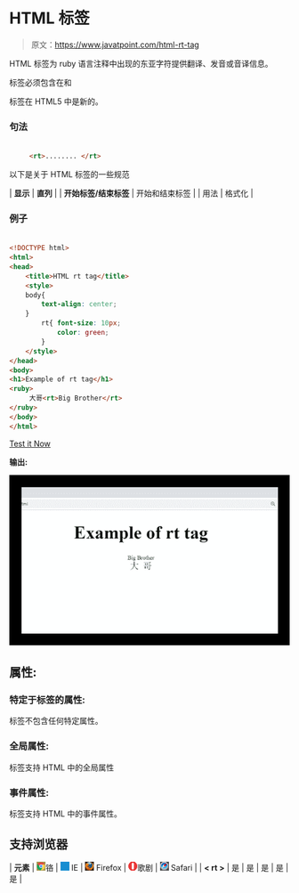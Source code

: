 # HTML <rt>标签</rt>

> 原文：<https://www.javatpoint.com/html-rt-tag>

HTML <rt>标签为 ruby 语言注释中出现的东亚字符提供翻译、发音或音译信息。</rt>

<rt>标签必须包含在<ruby>和<rp>(可选)元素中。</rp></ruby></rt>

<rt>标签在 HTML5 中是新的。</rt>

### 句法

```html

     <rt>........ </rt>

```

以下是关于 HTML <rt>标签的一些规范</rt>

| **显示** | **直列** |
| **开始标签/结束标签** | 开始和结束标签 |
| 用法 | 格式化 |

### 例子

```html

<!DOCTYPE html>
<html>
<head>
	<title>HTML rt tag</title>
	<style>
	body{
		text-align: center;
	}
		rt{ font-size: 10px;
			color: green;
		}
	</style>
</head>
<body>
<h1>Example of rt tag</h1>
<ruby>
	 大哥<rt>Big Brother</rt>
</ruby>
</body>
</html>

```

[Test it Now](https://www.javatpoint.com/oprweb/test.jsp?filename=htmlrttag)

**输出:**

![HTML rt tag](img/67c051037e4e452018e2d661c410d248.png)

## 属性:

### 特定于标签的属性:

<rt>标签不包含任何特定属性。</rt>

### 全局属性:

<rt>标签支持 HTML 中的全局属性</rt>

### 事件属性:

<rt>标签支持 HTML 中的事件属性。</rt>

## 支持浏览器

| **元素** | ![chrome browser](img/4fbdc93dc2016c5049ed108e7318df19.png)铬 | ![ie browser](img/83dd23df1fe8373fd5bf054b2c1dd88b.png) IE | ![firefox browser](img/4f001fff393888a8a807ed29b28145d1.png) Firefox | ![opera browser](img/6cad4a592cc69a052056a0577b4aac65.png)歌剧 | ![safari browser](img/a0f6a9711a92203c5dc5c127fe9c9fca.png) Safari |
| **< rt >** | 是 | 是 | 是 | 是 | 是 |